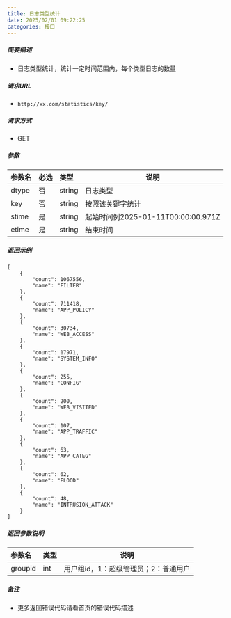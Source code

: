 ```yaml
---
title: 日志类型统计
date: 2025/02/01 09:22:25
categories: 接口
---
```


    
##### 简要描述

- 日志类型统计，统计一定时间范围内，每个类型日志的数量

##### 请求URL
- ` http://xx.com/statistics/key/ `
  
##### 请求方式
- GET 

##### 参数

|参数名|必选|类型|说明|
|:----    |:---|:----- |-----   |
|dtype |否  |string |日志类型   |
|key|否|string|按照该关键字统计|
|stime |是  |string | 起始时间例2025-01-11T00:00:00.971Z    |
|etime |是  |string | 结束时间    |

##### 返回示例 

``` 
[
    {
        "count": 1067556,
        "name": "FILTER"
    },
    {
        "count": 711418,
        "name": "APP_POLICY"
    },
    {
        "count": 30734,
        "name": "WEB_ACCESS"
    },
    {
        "count": 17971,
        "name": "SYSTEM_INFO"
    },
    {
        "count": 255,
        "name": "CONFIG"
    },
    {
        "count": 200,
        "name": "WEB_VISITED"
    },
    {
        "count": 107,
        "name": "APP_TRAFFIC"
    },
    {
        "count": 63,
        "name": "APP_CATEG"
    },
    {
        "count": 62,
        "name": "FLOOD"
    },
    {
        "count": 48,
        "name": "INTRUSION_ATTACK"
    }
]
```

##### 返回参数说明 

|参数名|类型|说明|
|:-----  |:-----|-----                           |
|groupid |int   |用户组id，1：超级管理员；2：普通用户  |

##### 备注 

- 更多返回错误代码请看首页的错误代码描述




